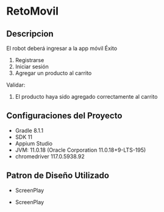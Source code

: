 # RetoMovil

## Descripcion
El robot deberá ingresar a la app móvil Éxito
1.    Registrarse
2.    Iniciar sesión
3.    Agregar un producto al carrito

Validar:
1.  El producto haya sido agregado correctamente al carrito

## Configuraciones del Proyecto
 * Gradle 8.1.1
 * SDK 11
 * Appium Studio
 * JVM:          11.0.18 (Oracle Corporation 11.0.18+9-LTS-195)
 * chromedriver  117.0.5938.92
## Patron de Diseño Utilizado
* ScreenPlay

* ScreenPlay

